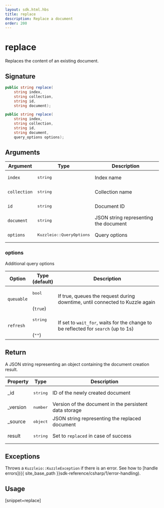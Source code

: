 ```yaml
---
layout: sdk.html.hbs
title: replace
description: Replace a document
order: 200
---
```


# replace

Replaces the content of an existing document.

## Signature

```csharp
public string replace(
    string index, 
    string collection, 
    string id, 
    string document);

public string replace(
    string index, 
    string collection, 
    string id, 
    string document, 
    query_options options);

```

## Arguments

| Argument | Type | Description |
| --- | --- | --- |
| `index` | <pre>string</pre> | Index name |
| `collection` | <pre>string</pre> | Collection name |
| `id` | <pre>string</pre> | Document ID |
| `document` | <pre>string</pre> | JSON string representing the document |
| `options` | <pre>Kuzzleio::QueryOptions</pre> | Query options |

### options

Additional query options

| Option | Type<br/>(default) | Description |
| ------ | -------------- | ----------- |
| `queuable` | <pre>bool</pre><br/>(`true`) | If true, queues the request during downtime, until connected to Kuzzle again  |
| `refresh` | <pre>string</pre><br/>(`""`) | If set to `wait_for`, waits for the change to be reflected for `search` (up to 1s) |

## Return

A JSON string representing an object containing the document creation result.

| Property | Type | Description
| --- | --- | ---
| _id | <pre>string</pre> | ID of the newly created document
| _version | <pre>number</pre> | Version of the document in the persistent data storage
| _source | <pre>object</pre> | JSON string representing the replaced document
| result | <pre>string</pre> | Set to `replaced` in case of success

## Exceptions

Throws a `Kuzzleio::KuzzleException` if there is an error. See how to [handle errors]({{ site_base_path }}sdk-reference/csharp/1/error-handling).

## Usage

[snippet=replace]
